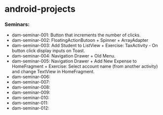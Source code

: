# android-projects

### Seminars:
- dam-seminar-001: Button that increments the number of clicks.
- dam-seminar-002: FloatingActionButoon + Spinner + ArrayAdapter<CharSequence>
- dam-seminar-003: Add Student to ListView + Exercise: TaxActivity - On button click display inputs on Toast.
- dam-seminar-004: Navigation Drawer + Old Menu.
- dam-seminar-005: Navigation Drawer + Add New Expense to HomeFragment + Exercise: Select account name (from another activity) and change TextView in HomeFragment.
- dam-seminar-006:
- dam-seminar-007:
- dam-seminar-008:
- dam-seminar-009:
- dam-seminar-010:
- dam-seminar-011:
- dam-seminar-012:
